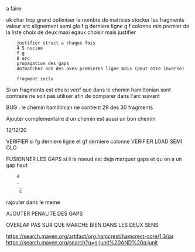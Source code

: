 a faire 

ok      char trop grand
        optimiser le nombre de matrices
        stocker les fragments
        valeur arc alignement semi glo
        f g derniere ligne
        g f colonne
        min premier de la liste
        choix de deux maxi egaux
        choisir mais justifier

        justifier struct a chaque fois
        4 5 nucleo
        f g
        8 arc
        propagation des gaps
        dotmatcher non des axes premieres ligne mais (peut etre inverse)

        fragment inclu


Si un fragments est choisi verif que dans le chemin hamiltonian sont contraire ne soit pas utiliser afin de comparer
dans l'arc suivant


BUG : le chemin hamiltinian ne contient 29 des 30 fragments


Ajouter complementaire d un chemin est aussi un bon chemin


12/12/20

VERIFIER si fg derniere ligne et gf derniere colonne
VERIFIER LOAD SEMI GLO

FUSIONNER LES GAPS
si il le noeud est deja marquer gaps et qu on a un gap haut 

        a
        _
         _ 
         c
rajouter dans le meme


AJOUTER PENALITE DES GAPS

OVERLAP PAS SUR QUE MARCHE BIEN DANS LES DEUX SENS


https://search.maven.org/artifact/org.hamcrest/hamcrest-core/1.3/jar
https://search.maven.org/search?q=g:junit%20AND%20a:junit